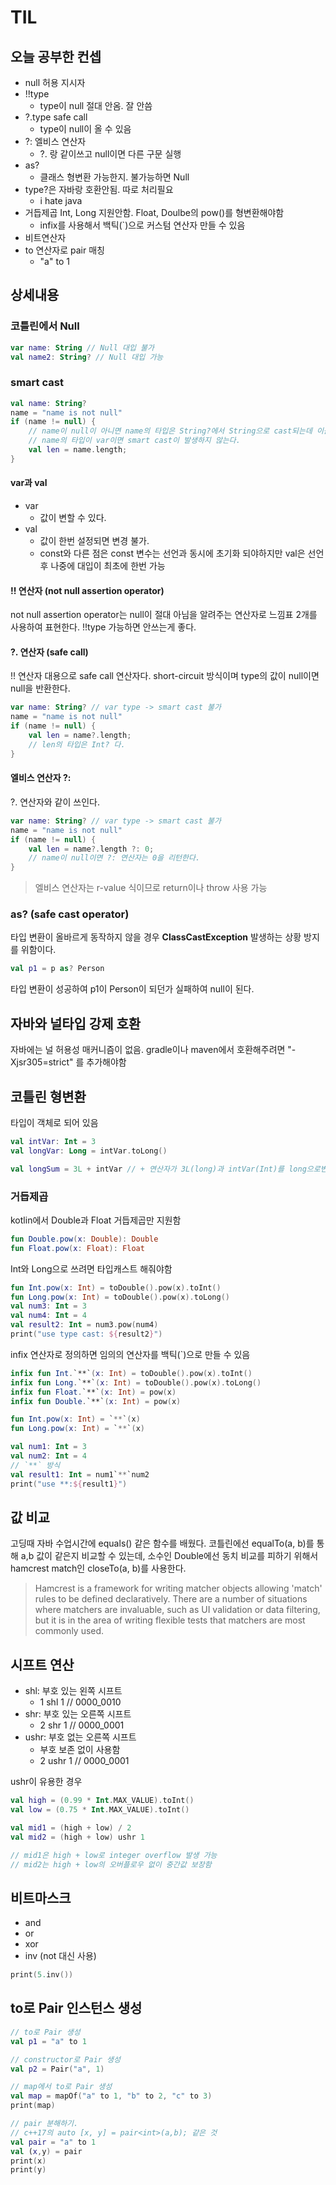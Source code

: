 # TIL

## 오늘 공부한 컨셉
+ null 허용 지시자
+ !!type
    + type이 null 절대 안옴. 잘 안씀
+ ?.type safe call
    + type이 null이 올 수 있음
+ ?: 엘비스 연산자
    + ?. 랑 같이쓰고 null이면 다른 구문 실행
+ as? 
  + 클래스 형변환 가능한지. 불가능하면 Null
+ type?은 자바랑 호환안됨. 따로 처리필요
  + i hate java
+ 거듭제곱 Int, Long 지원안함. Float, Doulbe의 pow()를 형변환해야함
  + infix를 사용해서 백틱(\`)으로 커스텀 연산자 만들 수 있음
+ 비트연산자
+ to 연산자로 pair 매칭
  + "a" to 1
## 상세내용

### 코틀린에서 Null
```kotlin
var name: String // Null 대입 불가
val name2: String? // Null 대입 가능
```

### smart cast
```kotlin
val name: String?
name = "name is not null"
if (name != null) {
    // name이 null이 아니면 name의 타입은 String?에서 String으로 cast되는데 이를 smart cast라고 한다.
    // name의 타입이 var이면 smart cast이 발생하지 않는다.
    val len = name.length;
}
```

#### var과 val
+ var
  + 값이 변할 수 있다.
+ val
  + 값이 한번 설정되면 변경 불가.
  + const와 다른 점은 const 변수는 선언과 동시에 초기화 되야하지만 val은 선언 후 나중에 대입이 최초에 한번 가능

#### !! 연산자 (not null assertion operator)
not null assertion operator는 null이 절대 아님을 알려주는 연산자로 느낌표 2개를 사용하여 표현한다. !!type
가능하면 안쓰는게 좋다.
#### ?. 연산자 (safe call)
!! 연산자 대용으로 safe call 연산자다.
short-circuit 방식이며 type의 값이 null이면 null을 반환한다.

```kotlin
var name: String? // var type -> smart cast 불가
name = "name is not null"
if (name != null) {
    val len = name?.length;
    // len의 타입은 Int? 다.
}
```

#### 엘비스 연산자 ?:
?. 연산자와 같이 쓰인다.
```kotlin
var name: String? // var type -> smart cast 불가
name = "name is not null"
if (name != null) {
    val len = name?.length ?: 0;
    // name이 null이면 ?: 연산자는 0을 리턴한다.
}
```

> 엘비스 연산자는 r-value 식이므로 return이나 throw 사용 가능


### as? (safe cast operator)
타입 변환이 올바르게 동작하지 않을 경우 **ClassCastException** 발생하는 상황 방지를 위함이다.
```kotlin
val p1 = p as? Person
```
타입 변환이 성공하여 p1이 Person이 되던가 실패하여 null이 된다.

## 자바와 널타입 강제 호환
자바에는 널 허용성 매커니즘이 없음.
gradle이나 maven에서 호환해주려면 "-Xjsr305=strict" 를 추가해야함

## 코틀린 형변환
타입이 객체로 되어 있음
```kotlin
val intVar: Int = 3
val longVar: Long = intVar.toLong()

val longSum = 3L + intVar // + 연산자가 3L(long)과 intVar(Int)를 long으로변환하여 longSum에 대입함
```

### 거듭제곱
kotlin에서 Double과 Float 거듭제곱만 지원함
```kotlin
fun Double.pow(x: Double): Double
fun Float.pow(x: Float): Float
```

Int와 Long으로 쓰려면 타입캐스트 해줘야함
```kotlin
fun Int.pow(x: Int) = toDouble().pow(x).toInt()
fun Long.pow(x: Int) = toDouble().pow(x).toLong()
val num3: Int = 3
val num4: Int = 4
val result2: Int = num3.pow(num4)
print("use type cast: ${result2}")
```

infix 연산자로 정의하면 임의의 연산자를 백틱(\`)으로 만들 수 있음
```kotlin
infix fun Int.`**`(x: Int) = toDouble().pow(x).toInt()
infix fun Long.`**`(x: Int) = toDouble().pow(x).toLong()
infix fun Float.`**`(x: Int) = pow(x)
infix fun Double.`**`(x: Int) = pow(x)

fun Int.pow(x: Int) = `**`(x)
fun Long.pow(x: Int) = `**`(x)

val num1: Int = 3
val num2: Int = 4
// `**` 방식
val result1: Int = num1`**`num2
print("use **:${result1}")
```

## 값 비교
고딩때 자바 수업시간에 equals() 같은 함수를 배웠다.
코틀린에선 equalTo(a, b)를 통해 a,b 값이 같은지 비교할 수 있는데,
소수인 Double에선 동치 비교를 피하기 위해서 hamcrest match인 closeTo(a, b)를 사용한다.

> Hamcrest is a framework for writing matcher objects allowing 'match' rules to be defined declaratively. There are a number of situations where matchers are invaluable, such as UI validation or data filtering, but it is in the area of writing flexible tests that matchers are most commonly used.

## 시프트 연산
+ shl: 부호 있는 왼쪽 시프트
    + 1 shl 1 // 0000_0010
+ shr: 부호 있는 오른쪽 시프트
    + 2 shr 1 // 0000_0001
+ ushr: 부호 없는 오른쪽 시프트
    + 부호 보존 없이 사용함
    + 2 ushr 1 // 0000_0001
  
ushr이 유용한 경우
```kotlin
val high = (0.99 * Int.MAX_VALUE).toInt()
val low = (0.75 * Int.MAX_VALUE).toInt()

val mid1 = (high + low) / 2
val mid2 = (high + low) ushr 1

// mid1은 high + low로 integer overflow 발생 가능
// mid2는 high + low의 오버플로우 없이 중간값 보장함
```

## 비트마스크
+ and
+ or
+ xor
+ inv (not 대신 사용)

```kotlin
print(5.inv())
```

## to로 Pair 인스턴스 생성
```kotlin
// to로 Pair 생성
val p1 = "a" to 1

// constructor로 Pair 생성
val p2 = Pair("a", 1)

// map에서 to로 Pair 생성
val map = mapOf("a" to 1, "b" to 2, "c" to 3)
print(map)

// pair 분해하기.
// c++17의 auto [x, y] = pair<int>(a,b); 같은 것
val pair = "a" to 1
val (x,y) = pair
print(x)
print(y)
```